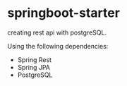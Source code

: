 # springboot-starter
creating rest api with postgreSQL.

Using the following dependencies:
- Spring Rest 
- Spring JPA
- PostgreSQL
